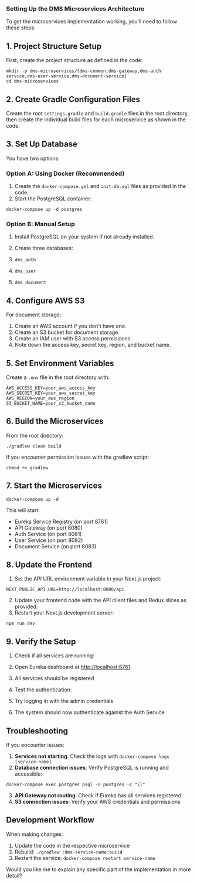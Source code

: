 ### Setting Up the DMS Microservices Architecture

To get the microservices implementation working, you'll need to follow these steps:

## 1. Project Structure Setup

First, create the project structure as defined in the code:

```shellscript
mkdir -p dms-microservices/{dms-common,dms-gateway,dms-auth-service,dms-user-service,dms-document-service}
cd dms-microservices
```

## 2. Create Gradle Configuration Files

Create the root `settings.gradle` and `build.gradle` files in the root directory, then create the individual build files for each microservice as shown in the code.

## 3. Set Up Database

You have two options:

### Option A: Using Docker (Recommended)

1. Create the `docker-compose.yml` and `init-db.sql` files as provided in the code.
2. Start the PostgreSQL container:


```shellscript
docker-compose up -d postgres
```

### Option B: Manual Setup

1. Install PostgreSQL on your system if not already installed.
2. Create three databases:

1. `dms_auth`
2. `dms_user`
3. `dms_document`





## 4. Configure AWS S3

For document storage:

1. Create an AWS account if you don't have one.
2. Create an S3 bucket for document storage.
3. Create an IAM user with S3 access permissions.
4. Note down the access key, secret key, region, and bucket name.


## 5. Set Environment Variables

Create a `.env` file in the root directory with:

```plaintext
AWS_ACCESS_KEY=your_aws_access_key
AWS_SECRET_KEY=your_aws_secret_key
AWS_REGION=your_aws_region
S3_BUCKET_NAME=your_s3_bucket_name
```

## 6. Build the Microservices

From the root directory:

```shellscript
./gradlew clean build
```

If you encounter permission issues with the gradlew script:

```shellscript
chmod +x gradlew
```

## 7. Start the Microservices

```shellscript
docker-compose up -d
```

This will start:

- Eureka Service Registry (on port 8761)
- API Gateway (on port 8080)
- Auth Service (on port 8081)
- User Service (on port 8082)
- Document Service (on port 8083)


## 8. Update the Frontend

1. Set the API URL environment variable in your Next.js project:


```plaintext
NEXT_PUBLIC_API_URL=http://localhost:8080/api
```

2. Update your frontend code with the API client files and Redux slices as provided.
3. Restart your Next.js development server:


```shellscript
npm run dev
```

## 9. Verify the Setup

1. Check if all services are running:

1. Open Eureka dashboard at [http://localhost:8761](http://localhost:8761)
2. All services should be registered



2. Test the authentication:

1. Try logging in with the admin credentials
2. The system should now authenticate against the Auth Service





## Troubleshooting

If you encounter issues:

1. **Services not starting**: Check the logs with `docker-compose logs [service-name]`
2. **Database connection issues**: Verify PostgreSQL is running and accessible:

```shellscript
docker-compose exec postgres psql -U postgres -c "\l"
```


3. **API Gateway not routing**: Check if Eureka has all services registered
4. **S3 connection issues**: Verify your AWS credentials and permissions


## Development Workflow

When making changes:

1. Update the code in the respective microservice
2. Rebuild: `./gradlew :dms-service-name:build`
3. Restart the service: `docker-compose restart service-name`


Would you like me to explain any specific part of the implementation in more detail?